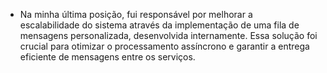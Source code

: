 - Na minha última posição, fui responsável por melhorar a escalabilidade do sistema através da implementação de uma fila de mensagens personalizada, desenvolvida internamente. Essa solução foi crucial para otimizar o processamento assíncrono e garantir a entrega eficiente de mensagens entre os serviços.